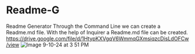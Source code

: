 # Readme-G
Readme Generator
Through the Command Line we can create a Readme.md file. With the help of Inquirer a Readme.md file can be created.
https://drive.google.com/file/d/1HtypKXVgqV6WmmqGXmsiqzcDisLdOFCw/view
![Image 9-10-24 at 3 51 PM](https://github.com/user-attachments/assets/fd164693-ae61-478d-adcb-dab1c87f8588)

